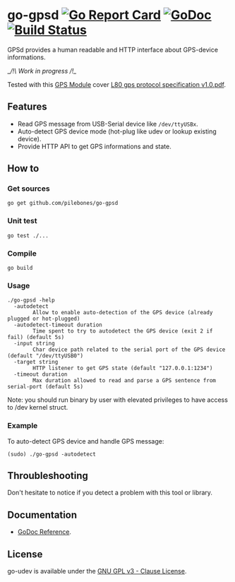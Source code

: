 # go-gpsd [![Go Report Card](https://goreportcard.com/badge/github.com/pilebones/go-gpsd)](https://goreportcard.com/report/github.com/pilebones/go-gpsd) [![GoDoc](https://godoc.org/github.com/pilebones/go-gpsd?status.svg)](https://godoc.org/github.com/pilebones/go-gpsd) [![Build Status](https://travis-ci.org/pilebones/go-gpsd.svg?branch=master)](https://travis-ci.org/pilebones/go-gpsd)

GPSd provides a human readable and HTTP interface about GPS-device informations.

__/!\ Work in progress /!\__

Tested with this [GPS Module](http://wiki.52pi.com/index.php/USB-Port-GPS_Module_SKU:EZ-0048) cover [L80 gps protocol specification v1.0.pdf](http://wiki.52pi.com/index.php/File:L80_gps_protocol_specification_v1.0.pdf).

## Features

- Read GPS message from USB-Serial device like `/dev/ttyUSBx`.
- Auto-detect GPS device mode (hot-plug like udev or lookup existing device).
- Provide HTTP API to get GPS informations and state.

## How to

### Get sources

```
go get github.com/pilebones/go-gpsd
```

### Unit test

```
go test ./...
```

### Compile

```
go build
```

### Usage

```
./go-gpsd -help
  -autodetect
        Allow to enable auto-detection of the GPS device (already plugged or hot-plugged)
  -autodetect-timeout duration
        Time spent to try to autodetect the GPS device (exit 2 if fail) (default 5s)
  -input string
        Char device path related to the serial port of the GPS device (default "/dev/ttyUSB0")
  -target string
        HTTP listener to get GPS state (default "127.0.0.1:1234")
  -timeout duration
        Max duration allowed to read and parse a GPS sentence from serial-port (default 5s)
```

Note: you should run binary by user with elevated privileges to have access to /dev kernel struct.

### Example

To auto-detect GPS device and handle GPS message:

```
(sudo) ./go-gpsd -autodetect
```

## Throubleshooting

Don't hesitate to notice if you detect a problem with this tool or library.

## Documentation

- [GoDoc Reference](http://godoc.org/github.com/pilebones/go-gpsd).

## License

go-udev is available under the [GNU GPL v3 - Clause License](https://opensource.org/licenses/GPL-3.0).
